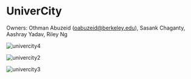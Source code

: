 # UniverCity
Owners: Othman Abuzeid (oabuzeid@berkeley.edu), Sasank Chaganty, Aashray Yadav, Riley Ng

![univercity4](https://user-images.githubusercontent.com/40336053/42930385-b48794f0-8af1-11e8-98c1-b71ef80f00ed.png)

![univercity2](https://user-images.githubusercontent.com/40336053/42930476-f2da3be0-8af1-11e8-938d-5e61485248b4.png)

![univercity3](https://user-images.githubusercontent.com/40336053/42930495-ff70d90e-8af1-11e8-8b62-ee097cbbb1a5.png)
